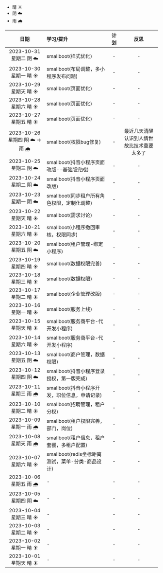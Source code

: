 - 晴 ☀️
- 阴 ☁️
- 雨 🌧️

|              日期              | 学习/提升                             | 计划  |          反思           |
|:----------------------------:|:----------------------------------|:---:|:---------------------:|
|     2023-10-31 星期二 阴 ☁️      | smallboot(样式优化)                   |  -   |           -           |
|     2023-10-30 星期一 晴 ☀️      | smallboot(布局调整，多小程序发布问题)          |  -   |           -           |
|     2023-10-29 星期天 晴 ☀️      | smallboot(页面优化)                   |  -   |           -           |
|     2023-10-28 星期六 晴 ☀️      | smallboot(页面优化)                   |  -   |           -           |
|     2023-10-27 星期五 晴 ☀️      | smallboot(页面优化)                   |  -   |           -           |
| 2023-10-26 星期四 阴 ☁️ -> 雨 🌧️ | smallboot(权限bug修复)                |  -   | 最近几天清醒认识到人情世故比技术重要太多了 |
|     2023-10-25 星期三 阴 ☁️      | smallboot(抖音小程序页面改版--基础版完成)       |  -   |           -           |
|     2023-10-24 星期二 阴 ☁️      | smallboot(抖音小程序页面改版)              |  -   |           -           |
|     2023-10-23 星期一 阴 ☁️      | smallboot(同步租户所有角色权限，定制化调整)       |  -   |           -           |
|     2023-10-22 星期天 晴 ☀️      | smallboot(需求讨论)                   |  -   |           -           |
|     2023-10-21 星期六 晴 ☀️      | smallboot(小程序撤回审核，权限同步)           |  -   |           -           |
|     2023-10-20 星期五 阴 ☁️      | smallboot(租户管理-绑定小程序)             |  -   |           -           |
|     2023-10-19 星期四 晴 ☀️      | smallboot(数据权限完善)                 |  -   |           -           |
|     2023-10-18 星期三 晴 ☀️      | smallboot(数据权限)                   |  -   |           -           |
|     2023-10-17 星期二 晴 ☀️      | smallboot(企业管理改版)                 |  -   |           -           |
|     2023-10-16 星期一 晴 ☀️      | smallboot(服务上线)                   |  -   |           -           |
|     2023-10-15 星期天 晴 ☀️      | smallboot(服务商平台-代开发小程序)           |  -   |           -           |
|     2023-10-14 星期六 晴 ☀️      | smallboot(服务商平台-代开发小程序)           |  -   |           -           |
|     2023-10-13 星期五 阴 ☁️      | smallboot(商户管理，数据权限)              |  -   |           -           |
|     2023-10-12 星期四 阴 ☁️      | smallboot(抖音小程序登录授权，第一版完成)        |  -   |           -           |
|     2023-10-11 星期三 雨 🌧️     | smallboot(抖音小程序开发，职位信息，申请记录)      |  -   |           -           |
|     2023-10-10 星期二 晴 ☀️      | smallboot(招聘管理，租户分权)              |  -   |           -           |
|     2023-10-09 星期一 雨 🌧️     | smallboot(租户权限完善，部门，岗位)           |  -   |           -           |
|     2023-10-08 星期天 雨 🌧️     | smallboot(租户信息，租户套餐，多租户配置)        |  -   |           -           |
|     2023-10-07 星期六 晴 ☀️      | smallboot(redis坐标距离测试，菜单-分类-商品设计) |  -   |           -           |
|     2023-10-06 星期五 雨 🌧️     | -                                 |  -   |           -           |
|     2023-10-05 星期四 阴 ☁️      | -                                 |  -   |           -           |
|     2023-10-04 星期三 晴 ☀️      | -                                 |  -   |           -           |
|     2023-10-03 星期二 晴 ☀️      | -                                 |  -   |           -           |
|     2023-10-02 星期一 晴 ☀️      | -                                 |  -   |           -           |
|     2023-10-01 星期天 晴 ☀️      | -                                 |  -   |           -           |
